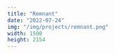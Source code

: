 ```yaml
---
title: "Remnant"
date: "2022-07-24"
img: "/img/projects/remnant.png"
width: 1500
height: 2154
---
```

